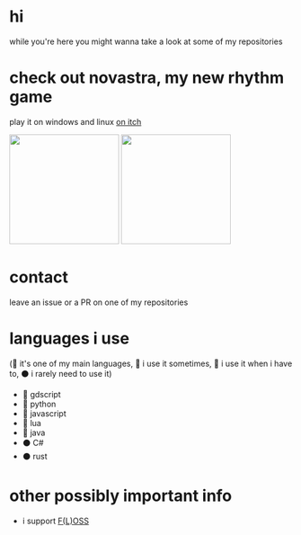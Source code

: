 # hi
while you're here you might wanna take a look at some of my repositories

# check out novastra, my new rhythm game
play it on windows and linux [on itch](https://pyrama.itch.io/nova)

<p align="left">
	<img src="https://github-readme-stats.vercel.app/api?username=Gapva&show_icons=true&theme=omni&hide_border=true" height="195px"/>
	<img src="https://github-readme-stats.vercel.app/api/top-langs/?username=Gapva&layout=donut&theme=omni&langs_count=10&hide_border=true" height="195px"/>
</p>

# contact
leave an issue or a PR on one of my repositories

# languages i use
(🔷 it's one of my main languages, 🔶 i use it sometimes, 🌙 i use it when i have to, ⚫ i rarely need to use it)
- 🔷 gdscript
- 🔷 python
- 🔶 javascript
- 🌙 lua
- 🌙 java
- ⚫ C#
- ⚫ rust

# other possibly important info
- i support [F(L)OSS](https://en.wikipedia.org/wiki/Free_and_open-source_software)

